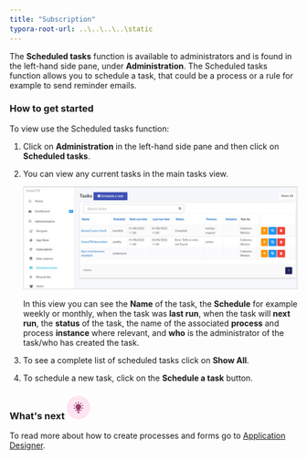 ```yaml
---
title: "Subscription"
typora-root-url: ..\..\..\..\static
---
```


The **Scheduled tasks** function is available to administrators and is found in the left-hand side pane, under **Administration**. The Scheduled tasks function allows you to schedule a task, that could be a process or a rule for example to send reminder emails.

### How to get started

To view use the Scheduled tasks function:

1. Click on **Administration** in the left-hand side pane and then click on **Scheduled tasks**. 

2. You can view any current tasks in the main tasks view. 

   ![Scheduled tasks view](/../content/docs/platform/administration/subscription.assets/schedule-tasks-view.jpg)

   In this view you can see the **Name** of the task, the **Schedule** for example weekly or monthly, when the task was **last run**, when the task will **next run**, the **status** of the task, the name of the associated **process** and process **instance** where relevant, and **who** is the administrator of the task/who has created the task. 

3. To see a complete list of scheduled tasks click on **Show All**.

4. To schedule a new task, click on the **Schedule a task** button.

   



### What's next  ![Idea icon](/../content/docs/platform/administration/subscription.assets/18.png) ###

To read more about how to create processes and forms go to [Application Designer](/docs/platform/application-designer/).


